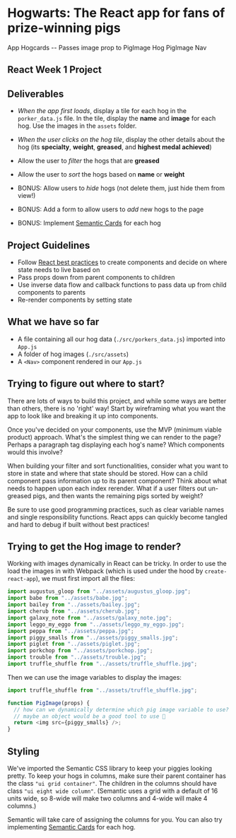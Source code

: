 # Hogwarts: The React app for fans of prize-winning pigs

App 
  Hogcards -- Passes image prop to PigImage 
    Hog
    PigImage
  Nav


## React Week 1 Project

## Deliverables

- _When the app first loads_, display a tile for each hog in the
  `porker_data.js` file. In the tile, display the **name** and **image** for
  each hog. Use the images in the `assets` folder.
- _When the user clicks on the hog tile_, display the other details about the
  hog (its **specialty**, **weight**, **greased**, and **highest medal
  achieved**)
- Allow the user to _filter_ the hogs that are **greased**
- Allow the user to _sort_ the hogs based on **name** or **weight**

- BONUS: Allow users to _hide_ hogs (not delete them, just hide them from view!)
- BONUS: Add a form to allow users to _add_ new hogs to the page
- BONUS: Implement [Semantic Cards](https://semantic-ui.com/views/card.html) for
  each hog

## Project Guidelines

- Follow
  [React best practices](https://reactjs.org/docs/thinking-in-react.html) to
  create components and decide on where state needs to live based on
- Pass props down from parent components to children
- Use inverse data flow and callback functions to pass data up from child
  components to parents
- Re-render components by setting state

## What we have so far

- A file containing all our hog data (`./src/porkers_data.js`) imported into `App.js`
- A folder of hog images (`./src/assets`)
- A `<Nav>` component rendered in our `App.js`

## Trying to figure out where to start?

There are lots of ways to build this project, and while some ways are better
than others, there is no 'right' way! Start by wireframing what you want the app
to look like and breaking it up into components.

Once you've decided on your components, use the MVP (minimum viable product)
approach. What's the simplest thing we can render to the page? Perhaps a
paragraph tag displaying each hog's name? Which components would this involve?

When building your filter and sort functionalities, consider what you want to
store in state and where that state should be stored. How can a child component
pass information up to its parent component? Think about what needs to happen
upon each index rerender. What if a user filters out un-greased pigs, and then
wants the remaining pigs sorted by weight?

Be sure to use good programming practices, such as clear variable names and
single responsibility functions. React apps can quickly become tangled and hard
to debug if built without best practices!

## Trying to get the Hog image to render?

Working with images dynamically in React can be tricky. In order to use the load
the images in with Webpack (which is used under the hood by `create-react-app`),
we must first import all the files:

```js
import augustus_gloop from "../assets/augustus_gloop.jpg";
import babe from "../assets/babe.jpg";
import bailey from "../assets/bailey.jpg";
import cherub from "../assets/cherub.jpg";
import galaxy_note from "../assets/galaxy_note.jpg";
import leggo_my_eggo from "../assets/leggo_my_eggo.jpg";
import peppa from "../assets/peppa.jpg";
import piggy_smalls from "../assets/piggy_smalls.jpg";
import piglet from "../assets/piglet.jpg";
import porkchop from "../assets/porkchop.jpg";
import trouble from "../assets/trouble.jpg";
import truffle_shuffle from "../assets/truffle_shuffle.jpg";
```

Then we can use the image variables to display the images:

```js
import truffle_shuffle from "../assets/truffle_shuffle.jpg";

function PigImage(props) {
  // how can we dynamically determine which pig image variable to use?
  // maybe an object would be a good tool to use 🤔
  return <img src={piggy_smalls} />;
}
```

## Styling

We've imported the Semantic CSS library to keep your piggies looking pretty. To
keep your hogs in columns, make sure their parent container has the class
`"ui grid container"`. The children in the columns should have class
`"ui eight wide column"`. (Semantic uses a grid with a default of 16 units wide,
so 8-wide will make two columns and 4-wide will make 4 columns.)

Semantic will take care of assigning the columns for you. You can also try
implementing [Semantic Cards](https://semantic-ui.com/views/card.html) for each
hog.

